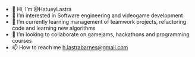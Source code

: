 - 👋 Hi, I’m @HatueyLastra
- 👀 I’m interested in Software engineering and videogame development
- 🌱 I’m currently learning management of teamwork projects, refactoring code and learning new algorithms
- 💞️ I’m looking to collaborate on gamejams, hackathons and programming courses
- 📫 How to reach me h.lastrabarnes@gmail.com

<!---
HatueyLastra/HatueyLastra is a ✨ special ✨ repository because its `README.md` (this file) appears on your GitHub profile.
You can click the Preview link to take a look at your changes.
--->
